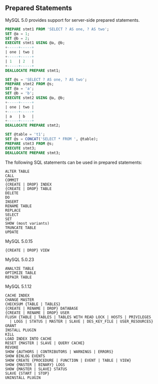 Prepared Statements
-

MySQL 5.0 provides support for server-side prepared statements.

````sql
PREPARE stmt1 FROM 'SELECT ? AS one, ? AS two';
SET @a = 1;
SET @b = 2;
EXECUTE stmt1 USING @a, @b;
+-----+-----+
| one | two |
+-----+-----+
| 1   | 2   |
+-----+-----+
DEALLOCATE PREPARE stmt1;

SET @s = 'SELECT ? AS one, ? AS two';
PREPARE stmt2 FROM @s;
SET @a = 'a';
SET @b = 'b';
EXECUTE stmt2 USING @a, @b;
+-----+-----+
| one | two |
+-----+-----+
| a   | b   |
+-----+-----+
DEALLOCATE PREPARE stmt2;

SET @table = 't1';
SET @s = CONCAT('SELECT * FROM ', @table);
PREPARE stmt3 FROM @s;
EXECUTE stmt3;
DEALLOCATE PREPARE stmt3;
````

The following SQL statements can be used in prepared statements:
````
ALTER TABLE
CALL
COMMIT
{CREATE | DROP} INDEX
{CREATE | DROP} TABLE
DELETE
DO
INSERT
RENAME TABLE
REPLACE
SELECT
SET
SHOW (most variants)
TRUNCATE TABLE
UPDATE
````
MySQL 5.0.15
````
{CREATE | DROP} VIEW
````
MySQL 5.0.23
````
ANALYZE TABLE
OPTIMIZE TABLE
REPAIR TABLE
````
MySQL 5.1.12
````
CACHE INDEX
CHANGE MASTER
CHECKSUM {TABLE | TABLES}
{CREATE | RENAME | DROP} DATABASE
{CREATE | RENAME | DROP} USER
FLUSH {TABLE | TABLES | TABLES WITH READ LOCK | HOSTS | PRIVILEGES
  | LOGS | STATUS | MASTER | SLAVE | DES_KEY_FILE | USER_RESOURCES}
GRANT
INSTALL PLUGIN
KILL
LOAD INDEX INTO CACHE
RESET {MASTER | SLAVE | QUERY CACHE}
REVOKE
SHOW {AUTHORS | CONTRIBUTORS | WARNINGS | ERRORS}
SHOW BINLOG EVENTS
SHOW CREATE {PROCEDURE | FUNCTION | EVENT | TABLE | VIEW}
SHOW {MASTER | BINARY} LOGS
SHOW {MASTER | SLAVE} STATUS
SLAVE {START | STOP}
UNINSTALL PLUGIN
````
